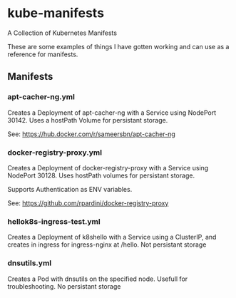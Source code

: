 # kube-manifests
A Collection of Kubernetes Manifests

These are some examples of things I have gotten working and can use as a reference for manifests.

## Manifests
### apt-cacher-ng.yml
Creates a Deployment of apt-cacher-ng with a Service using NodePort 30142. Uses a hostPath Volume for persistant storage.

See: https://hub.docker.com/r/sameersbn/apt-cacher-ng

### docker-registry-proxy.yml
Creates a Deployment of docker-registry-proxy with a Service using NodePort 30128. Uses hostPath volumes for persistant storage.

Supports Authentication as ENV variables.

See: https://github.com/rpardini/docker-registry-proxy

### hellok8s-ingress-test.yml
Creates a Deployment of k8shello with a Service using a ClusterIP, and creates in ingress for ingress-nginx at /hello. Not persistant storage

### dnsutils.yml
Creates a Pod with dnsutils on the specified node. Usefull for troubleshooting. No persistant storage

